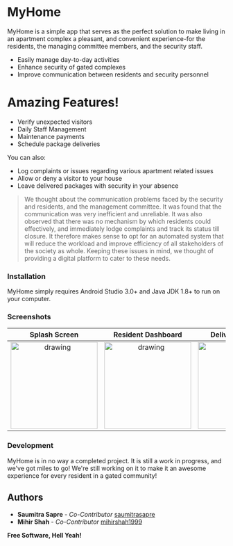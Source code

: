 # MyHome

MyHome is a simple app that serves as the perfect solution to make living in an apartment complex a pleasant, and convenient experience-for the residents, the managing committee members, and the security staff.

  - Easily manage day-to-day activities
  - Enhance security of gated complexes
  - Improve communication between residents and security personnel

# Amazing Features!

  - Verify unexpected visitors
  - Daily Staff Management
  - Maintenance payments
  - Schedule package deliveries


You can also:
  - Log complaints or issues regarding various apartment related issues
  - Allow or deny a visitor to your house
  - Leave delivered packages with security in your absence

> We thought about the communication problems faced by the security and residents, and the management committee. It was found that the communication was very inefficient and unreliable.
> It was also observed that there was no mechanism by which residents could effectively, and immediately lodge complaints and track its status till closure.
> It therefore makes sense to opt for an automated system that will reduce the workload and improve efficiency of all stakeholders of the society as whole.
Keeping these issues in mind, we thought of providing a digital platform to cater to these needs.

### Installation

MyHome simply requires Android Studio 3.0+ and Java JDK 1.8+ to run on your computer.

### Screenshots

Splash Screen             |  Resident Dashboard        | Delivery Schedule            
:-------------------------:|:-------------------------:|:-------------------------:
<img src="https://raw.githubusercontent.com/saumitrasapre/MyHome/master/Screenshots/splash.png" alt="drawing" width="200"/> | <img src="https://raw.githubusercontent.com/saumitrasapre/MyHome/master/Screenshots/resident dashboard.png" alt="drawing" width="200"/>| <img src="https://raw.githubusercontent.com/saumitrasapre/MyHome/master/Screenshots/deliveryschedule.png" alt="drawing" width="200"/>





### Development

MyHome is in no way a completed project. It is still a work in progress, and we've got miles to go!
We're still working on it to make it an awesome experience for every resident in a gated community!




## Authors

* **Saumitra Sapre** - *Co-Contributor* [saumitrasapre](https://github.com/saumitrasapre)
* **Mihir Shah** - *Co-Contributor* [mihirshah1999](https://github.com/mihirshah1999)





**Free Software, Hell Yeah!**

  
